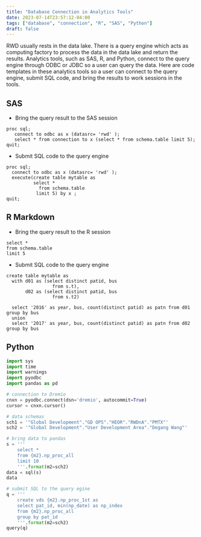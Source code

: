 ```yaml
---
title: "Database Connection in Analytics Tools"
date: 2023-07-14T23:57:12-04:00
tags: ["database", "connection", "R", "SAS", "Python"]
draft: false
---
```


RWD usually rests in the data lake. There is a query engine which acts as computing factory to process the data in the data lake and return the results. Analytics tools, such as SAS, R, and Python, connect to the query engine through ODBC or JDBC so a user can query the data. Here are code templates in these analytics tools so a user can connect to the query engine, submit SQL code, and bring the results to work sessions in the tools.

## SAS
- Bring the query result to the SAS session
``` SAS
proc sql;
   connect to odbc as x (datasrc= 'rwd' );
   select * from connection to x (select * from schema.table limit 5);
quit;
```

- Submit SQL code to the query engine
```SAS
proc sql;
  connect to odbc as x (datasrc= 'rwd' );
  execute(create table mytable as
          select * 
            from schema.table
           limit 5) by x ;
quit;
```

## R Markdown
- Bring the query result to the R session
```{sql connection = con, output.var = to_R}
select *
from schema.table
limit 5
```

- Submit SQL code to the query engine
```{sql connection = con}
create table mytable as 
  with d01 as (select distinct patid, bus
                 from s.t),
       d02 as (select distinct patid, bus
                 from s.t2)
                       
  select '2016' as year, bus, count(distinct patid) as patn from d01 group by bus
  union
  select '2017' as year, bus, count(distinct patid) as patn from d02 group by bus                       
```

## Python
```python
import sys
import time
import warnings
import pyodbc
import pandas as pd

# connection to Dremio
cnxn = pyodbc.connect(dsn='dremio', autocommit=True)
cursor = cnxn.cursor()

# data schemas
sch1 = '"Global Development"."GD OPS"."HEOR"."RWDnA"."PMTX"'   
sch2 = '"Global Development"."User Development Area"."Degang Wang"'   

# bring data to pandas
s = '''
    select *
    from {m2}.np_proc_all
    limit 10
    '''.format(m2=sch2)
data = sql(s)
data

# submit SQL to the query egine
q = '''
    create vds {m2}.np_proc_1st as
    select pat_id, min(np_date) as np_index
    from {m2}.np_proc_all
    group by pat_id
    '''.format(m2=sch2)
query(q)
```




